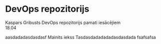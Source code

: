 # DevOps repozitorijs
Kaspars Gribusts DevOps repozitorijs pamati iesācējiem\
18.04

aasdadadasdasdasf
Mainits iekss Tasdasdadadadadasdasdada
fsafsafsa